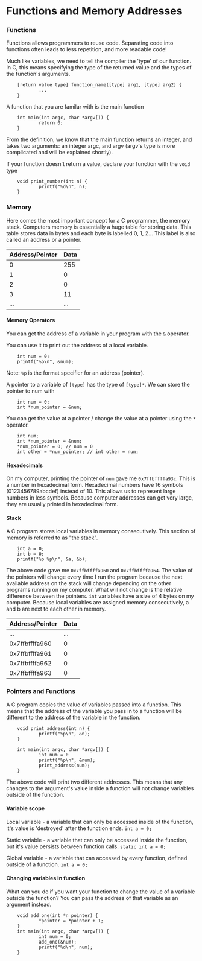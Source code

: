 # Functions and Memory Addresses

### Functions
Functions allows programmers to reuse code. Separating code into functions often leads to less repetition, and more readable code!

Much like variables, we need to tell the compiler the 'type' of our function. In C, this means specifying the type of the returned value and the types of the function's arguments.

        [return value type] function_name([type] arg1, [type] arg2) {
                ...
        }

A function that you are familar with is the main function

        int main(int argc, char *argv[]) {
                return 0;
        }

From the definition, we know that the main function returns an integer, and takes two arguments: an integer argc, and argv (argv's type is more complicated and will be explained shortly).

If your function doesn't return a value, declare your function with the ```void``` type

        void print_number(int n) {
                printf("%d\n", n);
        }

### Memory
Here comes the most important concept for a C programmer, the memory stack. Computers memory is essentially a huge table for storing data. This table stores data in bytes and each byte is labelled 0, 1, 2... This label is also called an address or a pointer.

| Address/Pointer     | Data        |
| ----------- | ----------- |
| 0           | 255         |
| 1           | 0           |
| 2           | 0           |
| 3           | 11          |
| ...         | ...         |

#### Memory Operators
You can get the address of a variable in your program with the ```&``` operator.

You can use it to print out the address of a local variable.

        int num = 0;
        printf("%p\n", &num);

Note: ```%p``` is the format specifier for an address (pointer).

A pointer to a variable of ```[type]``` has the type of ```[type]*```. We can store the pointer to num with

        int num = 0;
        int *num_pointer = &num;

You can get the value at a pointer / change the value at a pointer using the ```*``` operator.

        int num;
        int *num_pointer = &num;
        *num_pointer = 0; // num = 0
        int other = *num_pointer; // int other = num;

#### Hexadecimals
On my computer, printing the pointer of ```num``` gave me ```0x7ffbffffa93c```. This is a number in hexadecimal form. Hexadecimal numbers have 16 symbols (0123456789abcdef) instead of 10. This allows us to represent large numbers in less symbols. Because computer addresses can get very large, they are usually printed in hexadecimal form.

#### Stack
A C program stores local variables in memory consecutively. This section of memory is referred to as "the stack".

        int a = 0;
        int b = 0;
        printf("%p %p\n", &a, &b);

The above code gave me ```0x7ffbffffa960``` and ```0x7ffbffffa964```. The value of the pointers will change every time I run the program because the next available address on the stack will change depending on the other programs running on my computer. What will not change is the relative difference between the pointers. ```int``` variables have a size of 4 bytes on my computer. Because local variables are assigned memory consecutively, a and b are next to each other in memory.


| Address/Pointer     | Data        |
| ----------- | ----------- |
| ...         | ...         |
| 0x7ffbffffa960 | 0           | 
| 0x7ffbffffa961 | 0           | 
| 0x7ffbffffa962 | 0           | 
| 0x7ffbffffa963 | 0           | 

### Pointers and Functions
A C program copies the value of variables passed into a function. This means that the address of the variable you pass in to a function will be different to the address of the variable in the function.

        void print_address(int n) {
                printf("%p\n", &n);
        }

        int main(int argc, char *argv[]) {
                int num = 0
                printf("%p\n", &num);
                print_address(num);
        }

The above code will print two different addresses. This means that any changes to the argument's value inside a function will not change variables outside of the function.

#### Variable scope
Local variable - a variable that can only be accessed inside of the function, it's value is 'destroyed' after the function ends. ```int a = 0;```

Static variable - a variable that can only be accessed inside the function, but it's value persists between function calls. ```static int a = 0;```

Global variable - a variable that can accessed by every function, defined outside of a function. ```int a = 0;```

#### Changing variables in function
What can you do if you want your function to change the value of a variable outside the function? You can pass the address of that variable as an argument instead.

        void add_one(int *n_pointer) {
                *pointer = *pointer + 1;
        }
        int main(int argc, char *argv[]) {
                int num = 0;
                add_one(&num);
                printf("%d\n", num);
        }
